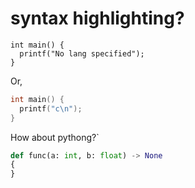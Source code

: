 # syntax highlighting?

```
int main() {
  printf("No lang specified");
}
```

Or,

```c
int main() {
  printf("c\n");
}
```
How about pythong?`

```python
def func(a: int, b: float) -> None
{
}
```
